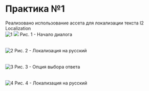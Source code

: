 # Практика №1
Реализовано использование ассета для локализации текста I2 Localization
<br />
![1](https://github.com/bakiLin/TRPO/assets/120983857/8df8e8dd-9bd2-45ff-976c-b6381e96261b)
<img src="https://github.com/bakiLin/TRPO/assets/120983857/8df8e8dd-9bd2-45ff-976c-b6381e96261b"/>
Рис. 1 - Начало диалога
<br /><br /><br />
![2](https://github.com/bakiLin/TRPO/assets/120983857/c228444c-48fe-4535-b563-78ad7552d7a8)
Рис. 2 - Локализация на русский
<br /><br /><br />
![3](https://github.com/bakiLin/TRPO/assets/120983857/8feab964-1dde-430d-a1b0-e1648d784ff6)
Рис. 3 - Опция выбора ответа
<br /><br /><br />
![4](https://github.com/bakiLin/TRPO/assets/120983857/c412306a-50e0-4b26-8725-ed903d52b063)
Рис. 4 - Локализация на русский
